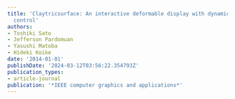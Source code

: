 ```yaml
---
title: 'Claytricsurface: An interactive deformable display with dynamic stiffness
  control'
authors:
- Toshiki Sato
- Jefferson Pardomuan
- Yasushi Matoba
- Hideki Koike
date: '2014-01-01'
publishDate: '2024-03-12T03:56:22.354793Z'
publication_types:
- article-journal
publication: '*IEEE computer graphics and applications*'
---
```

